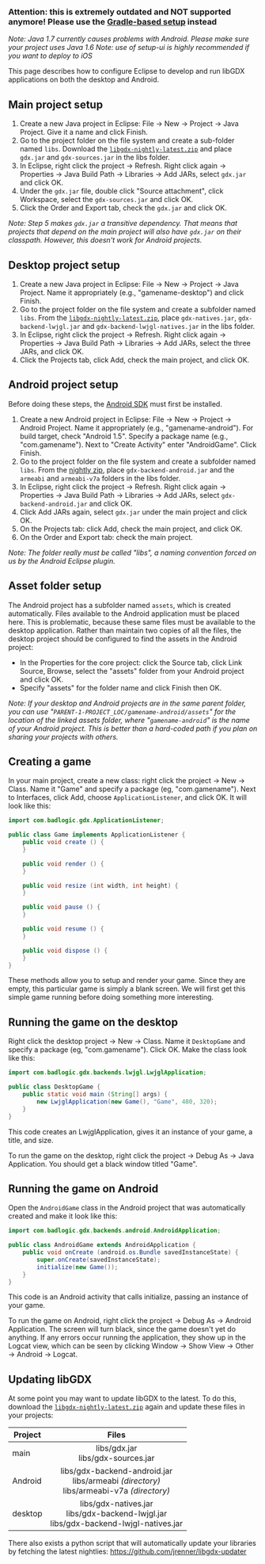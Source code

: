 ### Attention: this is extremely outdated and NOT supported anymore! Please use the [Gradle-based setup](https://github.com/libgdx/libgdx/wiki/Project-Setup-Gradle) instead

*Note: Java 1.7 currently causes problems with Android. Please make sure your project uses Java 1.6*
*Note: use of setup-ui is highly recommended if you want to deploy to iOS*

This page describes how to configure Eclipse to develop and run libGDX applications on both the desktop and Android.

## Main project setup ##

  1. Create a new Java project in Eclipse: File -> New -> Project -> Java Project. Give it a name and click Finish.
  2. Go to the project folder on the file system and create a sub-folder named `libs`. Download the [`libgdx-nightly-latest.zip`](http://libgdx.badlogicgames.com/nightlies/) and place `gdx.jar` and `gdx-sources.jar` in the libs folder.
  3. In Eclipse, right click the project -> Refresh. Right click again -> Properties -> Java Build Path -> Libraries -> Add JARs, select `gdx.jar` and click OK.
  4. Under the `gdx.jar` file, double click "Source attachment", click Workspace, select the `gdx-sources.jar` and click OK.
  5. Click the Order and Export tab, check the `gdx.jar` and click OK.

_Note: Step 5 makes `gdx.jar` a transitive dependency. That means that projects that depend on the main project will also have `gdx.jar` on their classpath. However, this doesn't work for Android projects._

## Desktop project setup ##

  1. Create a new Java project in Eclipse: File -> New -> Project -> Java Project. Name it appropriately (e.g., "gamename-desktop") and click Finish.
  2. Go to the project folder on the file system and create a subfolder named `libs`. From the [`libgdx-nightly-latest.zip`](http://libgdx.badlogicgames.com/nightlies/), place `gdx-natives.jar`, `gdx-backend-lwjgl.jar` and `gdx-backend-lwjgl-natives.jar` in the libs folder.
  3. In Eclipse, right click the project -> Refresh. Right click again -> Properties -> Java Build Path -> Libraries -> Add JARs, select the three JARs, and click OK.
  4. Click the Projects tab, click Add, check the main project, and click OK.

## Android project setup ##

Before doing these steps, the [Android SDK](http://developer.android.com/sdk/installing.html) must first be installed.

  1. Create a new Android project in Eclipse: File -> New -> Project -> Android Project. Name it appropriately (e.g., "gamename-android"). For build target, check "Android 1.5". Specify a package name (e.g., "com.gamename"). Next to "Create Activity" enter "AndroidGame". Click Finish.
  2. Go to the project folder on the file system and create a subfolder named `libs`. From the [nightly zip](http://libgdx.badlogicgames.com/nightlies/), place `gdx-backend-android.jar` and the `armeabi` and `armeabi-v7a` folders in the libs folder.
  3. In Eclipse, right click the project -> Refresh. Right click again -> Properties -> Java Build Path -> Libraries -> Add JARs, select `gdx-backend-android.jar` and click OK.
  4. Click Add JARs again, select `gdx.jar` under the main project and click OK.
  5. On the Projects tab: click Add, check the main project, and click OK.
  6. On the Order and Export tab: check the main project.

_Note: The folder really must be called "libs", a naming convention forced on us by the Android Eclipse plugin._

## Asset folder setup ##

The Android project has a subfolder named `assets`, which is created automatically. Files available to the Android application must be placed here. This is problematic, because these same files must be available to the desktop application. Rather than maintain two copies of all the files, the desktop project should be configured to find the assets in the Android project:

  * In the Properties for the core project: click the Source tab, click Link Source, Browse, select the "assets" folder from your Android project and click OK.
  * Specify "assets" for the folder name and click Finish then OK.

_Note: If your desktop and Android projects are in the same parent folder, you can use "`PARENT-1-PROJECT_LOC/gamename-android/assets`" for the location of the linked assets folder, where "`gamename-android`" is the name of your Android project. This is better than a hard-coded path if you plan on sharing your projects with others._

## Creating a game ##

In your main project, create a new class: right click the project -> New -> Class. Name it "Game" and specify a package (eg, "com.gamename"). Next to Interfaces, click Add, choose `ApplicationListener`, and click OK. It will look like this:

```java
import com.badlogic.gdx.ApplicationListener;

public class Game implements ApplicationListener {
	public void create () {
	}

	public void render () {
	}

	public void resize (int width, int height) {
	}

	public void pause () {
	}

	public void resume () {
	}

	public void dispose () {
	}
}
```

These methods allow you to setup and render your game. Since they are empty, this particular game is simply a blank screen. We will first get this simple game running before doing something more interesting.

## Running the game on the desktop ##

Right click the desktop project -> New -> Class. Name it `DesktopGame` and specify a package (eg, "com.gamename"). Click OK. Make the class look like this:

```java
import com.badlogic.gdx.backends.lwjgl.LwjglApplication;

public class DesktopGame {
	public static void main (String[] args) {
		new LwjglApplication(new Game(), "Game", 480, 320);
	}
}
```

This code creates an LwjglApplication, gives it an instance of your game, a title, and size.

To run the game on the desktop, right click the project -> Debug As -> Java Application. You should get a black window titled "Game".

## Running the game on Android ##

Open the `AndroidGame` class in the Android project that was automatically created and make it look like this:

```java
import com.badlogic.gdx.backends.android.AndroidApplication;

public class AndroidGame extends AndroidApplication {
	public void onCreate (android.os.Bundle savedInstanceState) {
		super.onCreate(savedInstanceState);
		initialize(new Game());
	}
}
```

This code is an Android activity that calls initialize, passing an instance of your game.

To run the game on Android, right click the project -> Debug As -> Android Application. The screen will turn black, since the game doesn't yet do anything. If any errors occur running the application, they show up in the Logcat view, which can be seen by clicking Window -> Show View -> Other -> Android -> Logcat.

## Updating libGDX ##

At some point you may want to update libGDX to the latest. To do this, download the [`libgdx-nightly-latest.zip`](http://libgdx.badlogicgames.com/nightlies/) again and update these files in your projects:

| Project | Files |
| ------- | :------: |
| main | libs/gdx.jar<br>libs/gdx-sources.jar |
| Android | libs/gdx-backend-android.jar<br>libs/armeabi _(directory)_<br>libs/armeabi-v7a _(directory)_ |
| desktop | libs/gdx-natives.jar<br>libs/gdx-backend-lwjgl.jar<br>libs/gdx-backend-lwjgl-natives.jar |

There also exists a python script that will automatically update your libraries by fetching the latest nightlies: https://github.com/jrenner/libgdx-updater